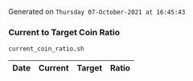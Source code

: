 Generated on `Thursday 07-October-2021 at 16:45:43`

### Current to Target Coin Ratio
`current_coin_ratio.sh`

Date|Current|Target|Ratio
---|---|---|---

